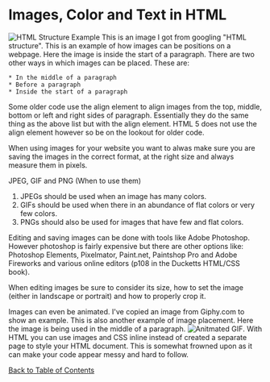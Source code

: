 # Images, Color and Text in HTML

![HTML Structure Example](https://3.bp.blogspot.com/-sgm6BBz6KbM/VuarmPKRJ1I/AAAAAAAAG4Q/5GDCRhO09IgiCE2DQXhA0OVaxlylGWvvw/s400/html-structure.png) This is an image I got from googling "HTML structure". This is an example of how images can be positions on a webpage. Here the image is inside the start of a paragraph. There are two other ways in which images can be placed. These are:

    * In the middle of a paragraph
    * Before a paragraph 
    * Inside the start of a paragraph

Some older code use the align element to align images from the top, middle, bottom or left and right sides of paragraph. Essentially they do the same thing as the above list but with the align element. HTML 5 does not use the align element however so be on the lookout for older code.

When using images for your website you want to alwas make sure you are saving the images in the correct format, at the right size and always measure them in pixels.

JPEG, GIF and PNG (When to use them)

1. JPEGs should be used when an image has many colors.
2. GIFs should be used when there in an abundance of flat colors or very few colors.
3. PNGs should also be used for images that have few and flat colors.

Editing and saving images can be done with tools like Adobe Photoshop. However photoshop is fairly expensive but there are other options like: Photoshop Elements, Pixelmator, Paint.net, Paintshop Pro and Adobe Fireworks and various online editors (p108 in the Ducketts HTML/CSS book).

When editing images be sure to consider its size, how to set the image (either in landscape or portrait) and how to properly crop it. 

Images can even be animated. I've copied an image from Giphy.com to show an example. This is also another example of image placement. Here the image is being used in the middle of a paragraph.
![Anitmated GIF](https://media4.giphy.com/media/l3vRfNA1p0rvhMSvS/giphy.gif). With HTML you can use images and CSS inline instead of created a separate page to style your HTML document. This is somewhat frowned upon as it can make your code appear messy and hard to follow.



[Back to Table of Contents](/README.md)